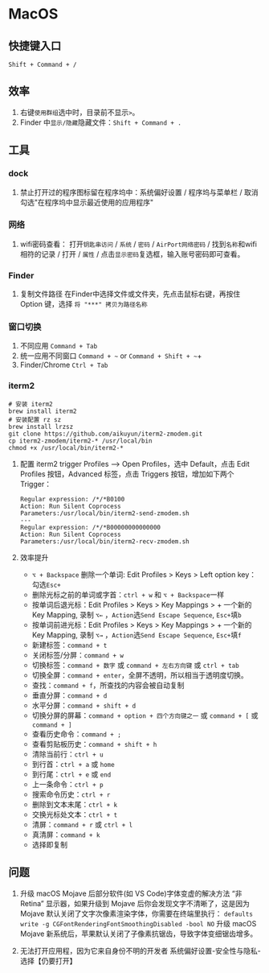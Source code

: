 # MacOS

## 快捷键入口

`Shift + Command + /`

## 效率

1. 右键`使用群组`选中时，目录前不显示`>`。
2. Finder 中`显示/隐藏`隐藏文件：`Shift + Command + .`

## 工具

### dock

1. 禁止打开过的程序图标留在程序坞中：系统偏好设置 / 程序坞与菜单栏 / 取消勾选"在程序坞中显示最近使用的应用程序"

### 网络

1. wifi密码查看： 打开`钥匙串访问` / `系统` / `密码` / `AirPort网络密码` / 找到`名称`和wifi相符的记录 / 打开 / `属性` / 点击`显示密码`复选框，输入账号密码即可查看。

### Finder

1. 复制文件路径
   在Finder中选择文件或文件夹，先点击鼠标右键，再按住 Option 键，选择 `将 "***" 拷贝为路径名称`

### 窗口切换

1. 不同应用 `Command + Tab`
2. 统一应用不同窗口 `Command + ~` or `Command + Shift + ~`+
3. Finder/Chrome `Ctrl + Tab`

### iterm2

```shell
# 安装 iterm2
brew install iterm2
# 安装配置 rz sz
brew install lrzsz
git clone https://github.com/aikuyun/iterm2-zmodem.git
cp iterm2-zmodem/iterm2-* /usr/local/bin
chmod +x /usr/local/bin/iterm2-*
```

1. 配置 iterm2 trigger
    Profiles --> Open Profiles，选中 Default，点击 Edit Profiles 按钮，Advanced 标签，点击 Triggers 按钮，增加如下两个 Trigger：

    ```text
    Regular expression: /*/*B0100
    Action: Run Silent Coprocess
    Parameters:/usr/local/bin/iterm2-send-zmodem.sh
    ---
    Regular expression: /*/*B00000000000000
    Action: Run Silent Coprocess
    Parameters:/usr/local/bin/iterm2-recv-zmodem.sh
    ```

2. 效率提升
   - `⌥ + Backspace` 删除一个单词: Edit Profiles > Keys > Left option key：勾选`Esc+`
   - 删除光标之前的单词或字首：`ctrl + w` 和 `⌥ + Backspace`一样
   - 按单词后退光标：Edit Profiles > Keys > Key Mappings > + 一个新的 Key Mapping, 录制 `⌥←` ，`Action`选`Send Escape Sequence`, `Esc+`填`b`
   - 按单词前进光标：Edit Profiles > Keys > Key Mappings > + 一个新的 Key Mapping, 录制 `⌥→` ，`Action`选`Send Escape Sequence`, `Esc+`填`f`
   - 新建标签：`command + t`
   - 关闭标签/分屏：`command + w`
   - 切换标签：`command + 数字` 或 `command + 左右方向键` 或 `ctrl + tab`
   - 切换全屏：`command + enter`，全屏不透明，所以相当于透明度切换。
   - 查找：`command + f`，所查找的内容会被自动复制
   - 垂直分屏：`command + d`
   - 水平分屏：`command + shift + d`
   - 切换分屏的屏幕：`command + option + 四个方向键之一` 或 `command + [` 或 `command + ]`
   - 查看历史命令：`command + ;`
   - 查看剪贴板历史：`command + shift + h`
   - 清除当前行：`ctrl + u`
   - 到行首：`ctrl + a` 或 `home`
   - 到行尾：`ctrl + e` 或 `end`
   - 上一条命令：`ctrl + p`
   - 搜索命令历史：`ctrl + r`
   - 删除到文本末尾：`ctrl + k`
   - 交换光标处文本：`ctrl + t`
   - 清屏：`command + r` 或 `ctrl + l`
   - 真清屏：`command + k`
   - 选择即复制

## 问题

1. 升级 macOS Mojave 后部分软件(如 VS Code)字体变虚的解决方法
“非 Retina” 显示器，如果升级到 Mojave 后你会发现文字不清晰了，这是因为 Mojave 默认关闭了文字次像素渲染字体，你需要在终端里执行：
`defaults write -g CGFontRenderingFontSmoothingDisabled -bool NO`
升级 macOS Mojave 新系统后，苹果默认关闭了子像素抗锯齿，导致字体变细锯齿增多。

2. 无法打开应用程，因为它来自身份不明的开发者
   系统偏好设置-安全性与隐私-选择【仍要打开】
